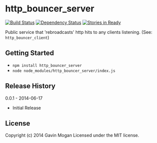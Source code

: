 # http_bouncer_server

[![Build Status](https://travis-ci.org/halkeye/http_bouncer_server.png?branch=master)](https://travis-ci.org/halkeye/http_bouncer_server)
[![Dependency Status](https://gemnasium.com/halkeye/http_bouncer_server.png)](https://gemnasium.com/halkeye/http_bouncer_server)
[![Stories in Ready](https://badge.waffle.io/halkeye/http_bouncer_server.png?label=ready&title=Ready)](https://waffle.io/halkeye/http_bouncer_server)

Public service that 'rebroadcasts' http hits to any clients listening. (See: `http_bouncer_client`)

## Getting Started

* `npm install http_bouncer_server`
* `node node_modules/http_bouncer_server/index.js`

## Release History

0.0.1 - 2014-06-17

* Initial Release

## License
Copyright (c) 2014 Gavin Mogan
Licensed under the MIT license.

